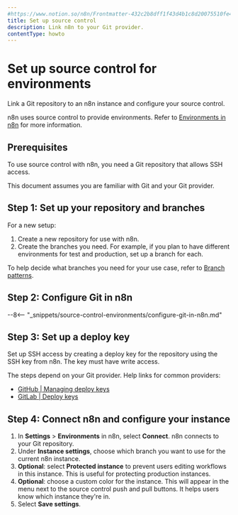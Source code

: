 ```yaml
---
#https://www.notion.so/n8n/Frontmatter-432c2b8dff1f43d4b1c8d20075510fe4
title: Set up source control
description: Link n8n to your Git provider.
contentType: howto
---
```


# Set up source control for environments

Link a Git repository to an n8n instance and configure your source control.

n8n uses source control to provide environments. Refer to [Environments in n8n](/source-control-environments/understand/environments.md) for more information.

## Prerequisites

To use source control with n8n, you need a Git repository that allows SSH access. 

This document assumes you are familiar with Git and your Git provider.

## Step 1: Set up your repository and branches

For a new setup:

1. Create a new repository for use with n8n. 
1. Create the branches you need. For example, if you plan to have different environments for test and production, set up a branch for each.

To help decide what branches you need for your use case, refer to [Branch patterns](/source-control-environments/understand/patterns.md).

## Step 2: Configure Git in n8n

--8<-- "_snippets/source-control-environments/configure-git-in-n8n.md"

## Step 3: Set up a deploy key

Set up SSH access by creating a deploy key for the repository using the SSH key from n8n. The key must have write access. 

The steps depend on your Git provider. Help links for common providers:

* [GitHub | Managing deploy keys](https://docs.github.com/en/authentication/connecting-to-github-with-ssh/managing-deploy-keys)
* [GitLab | Deploy keys](https://docs.gitlab.com/ee/user/project/deploy_keys/)

## Step 4: Connect n8n and configure your instance

1. In **Settings** > **Environments** in n8n, select **Connect**. n8n connects to your Git repository.
1. Under **Instance settings**, choose which branch you want to use for the current n8n instance.
1. **Optional**: select **Protected instance** to prevent users editing workflows in this instance. This is useful for protecting production instances.
1. **Optional**: choose a custom color for the instance. This will appear in the menu next to the source control push and pull buttons. It helps users know which instance they're in.
1. Select **Save settings**.

